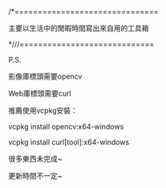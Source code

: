 /*===============================

主要以生活中的閒暇時間寫出來自用的工具箱

*///=============================

P.S.

影像庫標頭需要opencv

Web庫標頭需要curl

推薦使用vcpkg安裝：

vcpkg install opencv:x64-windows

vcpkg install curl[tool]:x64-windows


很多東西未完成~

更新時間不一定~
